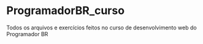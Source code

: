 # ProgramadorBR_curso
Todos os arquivos e exercícios feitos no curso de desenvolvimento web do Programador BR

